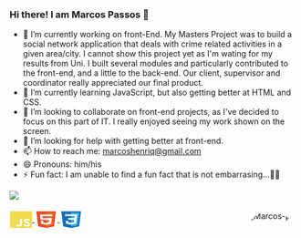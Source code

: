 
### Hi there! I am Marcos Passos 👋

- 🔭 I’m currently working on front-End. My Masters Project was to build a social network application that deals with crime related activities in a given area/city. I cannot show this project yet as I'm wating for my results from Uni. I built several modules and particularly contributed to the front-end, and a little to the back-end. Our client, supervisor and coordinator really appreciated our final product.
- 🌱 I’m currently learning JavaScript, but also getting better at HTML and CSS.
- 👯 I’m looking to collaborate on front-end projects, as I've decided to focus on this part of IT. I really enjoyed seeing my work shown on the screen. 
- 🤔 I’m looking for help with getting better at front-end.
- 📫 How to reach me: marcoshenriq@gmail.com
- 😄 Pronouns: him/his
- ⚡ Fun fact: I am unable to find a fun fact that is not embarrasing...🤷‍♂️


<div>
  <a href="https://beacons.ai/marcoshenrpassos">
  <img height="180em" src="https://github-readme-stats.vercel.app/api?username=marcoshenrpassos&show_icons=true&theme=merko&include_all_commits=true&count_private=true"/>
  <!-- <img height="180em" src="https://github-readme-stats.vercel.app/api/top-langs/?username=marcoshenrpassos&layout=compact&langs_count=7&theme=merko"/> -->
</div>

<div style="display: inline_block"><br>
  <img align="center" alt="Marcos-Js" height="30" width="40" src="https://raw.githubusercontent.com/devicons/devicon/master/icons/javascript/javascript-plain.svg">
  <img align="center" alt="Marcos-HTML" height="30" width="40" src="https://raw.githubusercontent.com/devicons/devicon/master/icons/html5/html5-original.svg">
  <img align="center" alt="Marcos-CSS" height="30" width="40" src="https://raw.githubusercontent.com/devicons/devicon/master/icons/css3/css3-original.svg">
  <img align="right" alt="Marcos-pic" height="150" style="border-radius:50px;" src="https://www.google.com/url?sa=i&url=https%3A%2F%2Fwww.polygon.com%2F22663484%2Fwhat-happened-matrix-revolutions-ending-resurrections&psig=AOvVaw3vn7jJZQDm7Nv1zmEviJrC&ust=1635501829868000&source=images&cd=vfe&ved=0CAsQjRxqFwoTCIiuoqHt7PMCFQAAAAAdAAAAABAJ">
</div>
  
  <!-- https://github.com/anuraghazra/github-readme-stats -->
  <!-- https://devicon.dev -->
